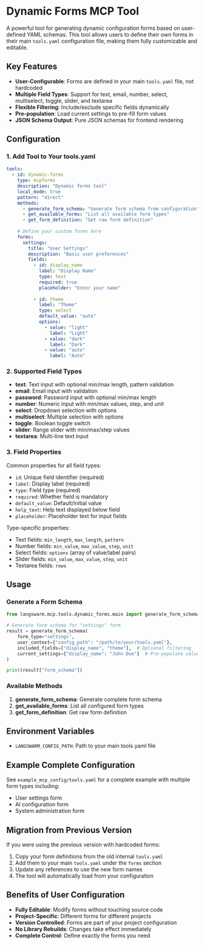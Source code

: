 # Dynamic Forms MCP Tool

A powerful tool for generating dynamic configuration forms based on user-defined YAML schemas. This tool allows users to define their own forms in their main `tools.yaml` configuration file, making them fully customizable and editable.

## Key Features

- **User-Configurable**: Forms are defined in your main `tools.yaml` file, not hardcoded
- **Multiple Field Types**: Support for text, email, number, select, multiselect, toggle, slider, and textarea
- **Flexible Filtering**: Include/exclude specific fields dynamically
- **Pre-population**: Load current settings to pre-fill form values
- **JSON Schema Output**: Pure JSON schemas for frontend rendering

## Configuration

### 1. Add Tool to Your tools.yaml

```yaml
tools:
  - id: dynamic-forms
    type: mcpforms
    description: "Dynamic forms tool"
    local_mode: true
    pattern: "direct"
    methods:
      - generate_form_schema: "Generate form schema from configuration"
      - get_available_forms: "List all available form types"
      - get_form_definition: "Get raw form definition"
    
    # Define your custom forms here
    forms:
      settings:
        title: "User Settings"
        description: "Basic user preferences"
        fields:
          - id: display_name
            label: "Display Name"
            type: text
            required: true
            placeholder: "Enter your name"
          
          - id: theme
            label: "Theme"
            type: select
            default_value: "auto"
            options:
              - value: "light"
                label: "Light"
              - value: "dark"
                label: "Dark"
              - value: "auto"
                label: "Auto"
```

### 2. Supported Field Types

- **text**: Text input with optional min/max length, pattern validation
- **email**: Email input with validation
- **password**: Password input with optional min/max length
- **number**: Numeric input with min/max values, step, and unit
- **select**: Dropdown selection with options
- **multiselect**: Multiple selection with options
- **toggle**: Boolean toggle switch
- **slider**: Range slider with min/max/step values
- **textarea**: Multi-line text input

### 3. Field Properties

Common properties for all field types:
- `id`: Unique field identifier (required)
- `label`: Display label (required)
- `type`: Field type (required)
- `required`: Whether field is mandatory
- `default_value`: Default/initial value
- `help_text`: Help text displayed below field
- `placeholder`: Placeholder text for input fields

Type-specific properties:
- Text fields: `min_length`, `max_length`, `pattern`
- Number fields: `min_value`, `max_value`, `step`, `unit`
- Select fields: `options` (array of value/label pairs)
- Slider fields: `min_value`, `max_value`, `step`, `unit`
- Textarea fields: `rows`

## Usage

### Generate a Form Schema

```python
from langswarm.mcp.tools.dynamic_forms.main import generate_form_schema

# Generate form schema for "settings" form
result = generate_form_schema(
    form_type="settings",
    user_context={"config_path": "/path/to/your/tools.yaml"},
    included_fields=["display_name", "theme"],  # Optional filtering
    current_settings={"display_name": "John Doe"}  # Pre-populate values
)

print(result["form_schema"])
```

### Available Methods

1. **generate_form_schema**: Generate complete form schema
2. **get_available_forms**: List all configured form types  
3. **get_form_definition**: Get raw form definition

## Environment Variables

- `LANGSWARM_CONFIG_PATH`: Path to your main tools.yaml file

## Example Complete Configuration

See `example_mcp_config/tools.yaml` for a complete example with multiple form types including:
- User settings form
- AI configuration form  
- System administration form

## Migration from Previous Version

If you were using the previous version with hardcoded forms:

1. Copy your form definitions from the old internal `tools.yaml`
2. Add them to your main `tools.yaml` under the `forms` section
3. Update any references to use the new form names
4. The tool will automatically load from your configuration

## Benefits of User Configuration

- **Fully Editable**: Modify forms without touching source code
- **Project-Specific**: Different forms for different projects
- **Version Controlled**: Forms are part of your project configuration
- **No Library Rebuilds**: Changes take effect immediately
- **Complete Control**: Define exactly the forms you need 